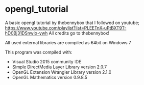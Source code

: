 # opengl_tutorial
A basic opengl tutorial by thebennybox that I followed on youtube; https://www.youtube.com/playlist?list=PLEETnX-uPtBXT9T-hD0Bj31DSnwio-ywh
All credits go to thebennybox!

All used external libraries are compiled as 64bit on Windows 7

This program was compiled with:
- Visual Studio 2015 community IDE
- Simple DirectMedia Layer Library version 2.0.7
- OpenGL Extension Wrangler Library version 2.1.0
- OpenGL Mathematics version 0.9.8.5
